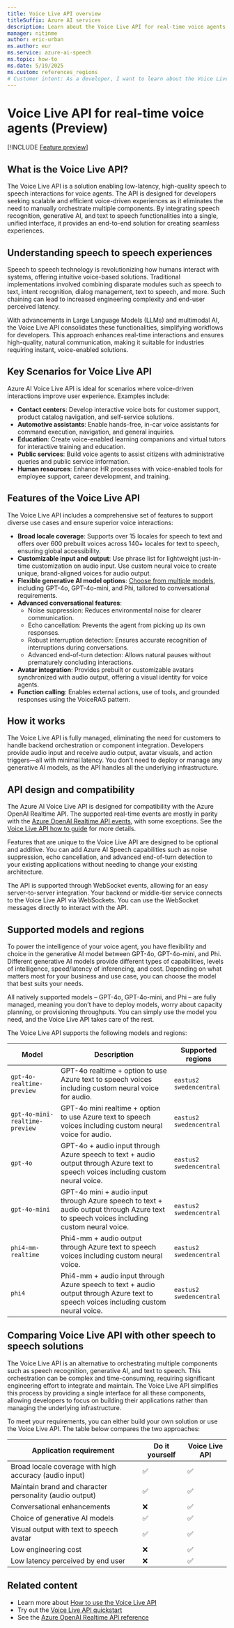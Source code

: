 ```yaml
---
title: Voice Live API overview
titleSuffix: Azure AI services
description: Learn about the Voice Live API for real-time voice agents.
manager: nitinme
author: eric-urban
ms.author: eur
ms.service: azure-ai-speech
ms.topic: how-to
ms.date: 5/19/2025
ms.custom: references_regions
# Customer intent: As a developer, I want to learn about the Voice Live API for real-time voice agents.
---
```


# Voice Live API for real-time voice agents (Preview)

[!INCLUDE [Feature preview](./includes/previews/preview-generic.md)]

## What is the Voice Live API?

The Voice Live API is a solution enabling low-latency, high-quality speech to speech interactions for voice agents. The API is designed for developers seeking scalable and efficient voice-driven experiences as it eliminates the need to manually orchestrate multiple components. By integrating speech recognition, generative AI, and text to speech functionalities into a single, unified interface, it provides an end-to-end solution for creating seamless experiences.

## Understanding speech to speech experiences

Speech to speech technology is revolutionizing how humans interact with systems, offering intuitive voice-based solutions. Traditional implementations involved combining disparate modules such as speech to text, intent recognition, dialog management, text to speech, and more. Such chaining can lead to increased engineering complexity and end-user perceived latency.

With advancements in Large Language Models (LLMs) and multimodal AI, the Voice Live API consolidates these functionalities, simplifying workflows for developers. This approach enhances real-time interactions and ensures high-quality, natural communication, making it suitable for industries requiring instant, voice-enabled solutions.

## Key Scenarios for Voice Live API

Azure AI Voice Live API is ideal for scenarios where voice-driven interactions improve user experience. Examples include:

- **Contact centers**: Develop interactive voice bots for customer support, product catalog navigation, and self-service solutions.
- **Automotive assistants**: Enable hands-free, in-car voice assistants for command execution, navigation, and general inquiries.
- **Education**: Create voice-enabled learning companions and virtual tutors for interactive training and education.
- **Public services**: Build voice agents to assist citizens with administrative queries and public service information.
- **Human resources**: Enhance HR processes with voice-enabled tools for employee support, career development, and training.

## Features of the Voice Live API

The Voice Live API includes a comprehensive set of features to support diverse use cases and ensure superior voice interactions:

- **Broad locale coverage**: Supports over 15 locales for speech to text and offers over 600 prebuilt voices across 140+ locales for text to speech, ensuring global accessibility.
- **Customizable input and output**: Use phrase list for lightweight just-in-time customization on audio input. Use custom neural voice to create unique, brand-aligned voices for audio output.
- **Flexible generative AI model options**: [Choose from multiple models](#supported-models-and-regions), including GPT-4o, GPT-4o-mini, and Phi, tailored to conversational requirements.
- **Advanced conversational features**:
    - Noise suppression: Reduces environmental noise for clearer communication.
    - Echo cancellation: Prevents the agent from picking up its own responses.
    - Robust interruption detection: Ensures accurate recognition of interruptions during conversations.
    - Advanced end-of-turn detection: Allows natural pauses without prematurely concluding interactions.
- **Avatar integration**: Provides prebuilt or customizable avatars synchronized with audio output, offering a visual identity for voice agents.
- **Function calling**: Enables external actions, use of tools, and grounded responses using the VoiceRAG pattern.

## How it works

The Voice Live API is fully managed, eliminating the need for customers to handle backend orchestration or component integration. Developers provide audio input and receive audio output, avatar visuals, and action triggers—all with minimal latency. You don't need to deploy or manage any generative AI models, as the API handles all the underlying infrastructure.

## API design and compatibility

The Azure AI Voice Live API is designed for compatibility with the Azure OpenAI Realtime API. The supported real-time events are mostly in parity with the [Azure OpenAI Realtime API events](/azure/ai-services/openai/realtime-audio-reference?context=/azure/ai-services/speech-service/context/context), with some exceptions. See the [Voice Live API how to guide](./voice-live-how-to.md) for more details.

Features that are unique to the Voice Live API are designed to be optional and additive. You can add Azure AI Speech capabilities such as noise suppression, echo cancellation, and advanced end-of-turn detection to your existing applications without needing to change your existing architecture. 

The API is supported through WebSocket events, allowing for an easy server-to-server integration. Your backend or middle-tier service connects to the Voice Live API via WebSockets. You can use the WebSocket messages directly to interact with the API.

## Supported models and regions

To power the intelligence of your voice agent, you have flexibility and choice in the generative AI model between GPT-4o, GPT-4o-mini, and Phi. Different generative AI models provide different types of capabilities, levels of intelligence, speed/latency of inferencing, and cost. Depending on what matters most for your business and use case, you can choose the model that best suits your needs.

All natively supported models – GPT-4o, GPT-4o-mini, and Phi – are fully managed, meaning you don’t have to deploy models, worry about capacity planning, or provisioning throughputs. You can simply use the model you need, and the Voice Live API takes care of the rest.

The Voice Live API supports the following models and regions:

| Model | Description | Supported regions |
| ------------------------------ | ----------- | ----------- |
| `gpt-4o-realtime-preview`      | GPT-4o realtime + option to use Azure text to speech voices including custom neural voice for audio. | `eastus2`<br/>`swedencentral` |
| `gpt-4o-mini-realtime-preview` | GPT-4o mini realtime + option to use Azure text to speech voices including custom neural voice for audio. | `eastus2`<br/>`swedencentral` |
| `gpt-4o` | GPT-4o + audio input through Azure speech to text + audio output through Azure text to speech voices including custom neural voice. | `eastus2`<br/>`swedencentral` |
| `gpt-4o-mini` | GPT-4o mini + audio input through Azure speech to text + audio output through Azure text to speech voices including custom neural voice. | `eastus2`<br/>`swedencentral` |
| `phi4-mm-realtime` | Phi4-mm + audio output through Azure text to speech voices including custom neural voice. | `eastus2`<br/>`swedencentral` |
| `phi4` | Phi4-mm + audio input through Azure speech to text + audio output through Azure text to speech voices including custom neural voice. | `eastus2`<br/>`swedencentral` |

## Comparing Voice Live API with other speech to speech solutions

The Voice Live API is an alternative to orchestrating multiple components such as speech recognition, generative AI, and text to speech. This orchestration can be complex and time-consuming, requiring significant engineering effort to integrate and maintain. The Voice Live API simplifies this process by providing a single interface for all these components, allowing developers to focus on building their applications rather than managing the underlying infrastructure.

To meet your requirements, you can either build your own solution or use the Voice Live API. The table below compares the two approaches:

| Application requirement | Do it yourself | Voice Live API |
|-----|-----|-----|
| Broad locale coverage with high accuracy (audio input) | ✅ | ✅ |
| Maintain brand and character personality (audio output) | ✅ | ✅ |
| Conversational enhancements | ❌ | ✅ |
| Choice of generative AI models | ✅ | ✅ |
| Visual output with text to speech avatar | ✅ | ✅ |
| Low engineering cost | ❌ | ✅ |
| Low latency perceived by end user | ❌ | ✅ |

## Related content

- Learn more about [How to use the Voice Live API](./voice-live-how-to.md)
- Try out the [Voice Live API quickstart](./voice-live-quickstart.md)
- See the [Azure OpenAI Realtime API reference](/azure/ai-services/openai/realtime-audio-reference?context=/azure/ai-services/speech-service/context/context)
